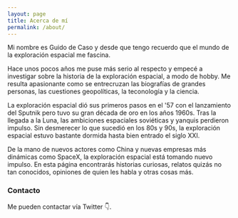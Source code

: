 ```yaml
---
layout: page
title: Acerca de mí
permalink: /about/
---
```


Mi nombre es Guido de Caso y desde que tengo recuerdo que el mundo de la exploración espacial me fascina.

Hace unos pocos años me puse más serio al respecto y empecé a investigar sobre la historia de la exploración espacial, a modo de hobby. Me resulta apasionante como se entrecruzan las biografías de grandes personas, las cuestiones geopolíticas, la teconología y la ciencia. 

La exploración espacial dió sus primeros pasos en el '57 con el lanzamiento del Sputnik pero tuvo su gran década de oro en los años 1960s. Tras la llegada a la Luna, las ambiciones espaciales soviéticas y yanquis perdieron impulso. Sin desmerecer lo que sucedió en los 80s y 90s, la exploración espacial estuvo bastante dormida hasta bien entrado el siglo XXI.

De la mano de nuevos actores como China y nuevas empresas más dinámicas como SpaceX, la exploración espacial está tomando nuevo impulso. En esta página encontrarás historias curiosas, relatos quizás no tan conocidos, opiniones de quien les habla y otras cosas más.

### Contacto
Me pueden contactar vía Twitter 👇.
